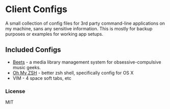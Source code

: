 Client Configs
==============

A small collection of config files for 3rd party command-line applications on my machine, sans any sensitive information. This is mostly for backup purposes or examples for working app setups.

## Included Configs
* [Beets](https://github.com/sampsyo/beets) - a media library management system for obsessive-compulsive music geeks.
* [Oh My ZSH](https://github.com/robbyrussell/oh-my-zsh) - better zsh shell, specifically config for OS X
* VIM - 4 space soft tabs, etc


### License

MIT
